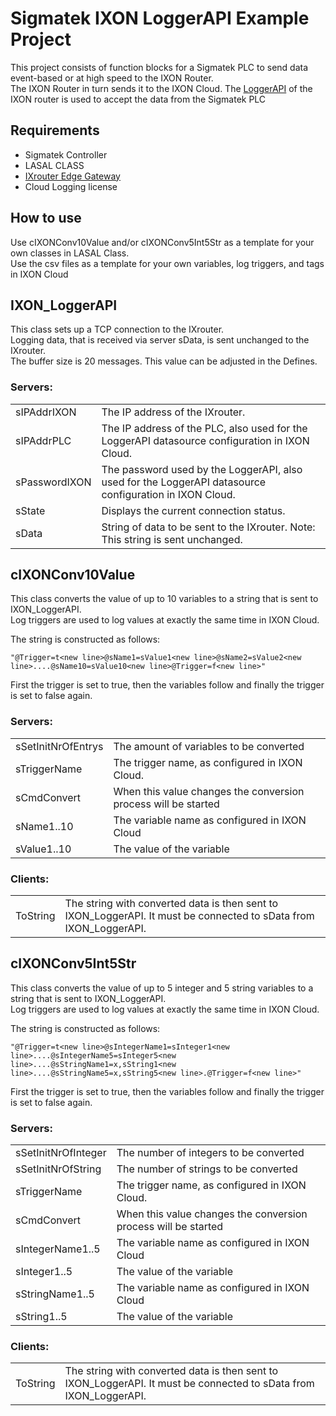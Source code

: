 # Sigmatek IXON LoggerAPI Example Project

This project consists of function blocks for a Sigmatek PLC to send data event-based or at high speed to the IXON Router.\
The IXON Router in turn sends it to the IXON Cloud. The [LoggerAPI](https://support.ixon.cloud/hc/en-us/articles/360018835499-LoggerAPI) of the IXON router is used to accept the data from the Sigmatek PLC

## Requirements

- Sigmatek Controller
- LASAL CLASS
- [IXrouter Edge Gateway](https://www.ixon.cloud/iiot-platform/connectivity-products/ixrouter-edge-gateway)
- Cloud Logging license

## How to use

Use cIXONConv10Value and/or cIXONConv5Int5Str as a template for your own classes in LASAL Class.\
Use the csv files as a template for your own variables, log triggers, and tags in IXON Cloud

## IXON_LoggerAPI

This class sets up a TCP connection to the IXrouter.\
Logging data, that is received via server sData, is sent unchanged to the IXrouter.\
The buffer size is 20 messages. This value can be adjusted in the Defines.

### Servers:

|               |                                                                                                         |
| ------------- | ------------------------------------------------------------------------------------------------------- |
| sIPAddrIXON   | The IP address of the IXrouter.                                                                         |
| sIPAddrPLC    | The IP address of the PLC, also used for the LoggerAPI datasource configuration in IXON Cloud.          |
| sPasswordIXON | The password used by the LoggerAPI, also used for the LoggerAPI datasource configuration in IXON Cloud. |
| sState        | Displays the current connection status.                                                                 |
| sData         | String of data to be sent to the IXrouter. Note: This string is sent unchanged.                         |

## cIXONConv10Value

This class converts the value of up to 10 variables to a string that is sent to IXON_LoggerAPI.\
Log triggers are used to log values at exactly the same time in IXON Cloud.

The string is constructed as follows:

`"@Trigger=t<new line>@sName1=sValue1<new line>@sName2=sValue2<new line>....@sName10=sValue10<new line>@Trigger=f<new line>"`

First the trigger is set to true, then the variables follow and finally the trigger is set to false again.

### Servers:

|                    |                                                                |
| ------------------ | -------------------------------------------------------------- |
| sSetInitNrOfEntrys | The amount of variables to be converted                        |
| sTriggerName       | The trigger name, as configured in IXON Cloud.                 |
| sCmdConvert        | When this value changes the conversion process will be started |
| sName1..10         | The variable name as configured in IXON Cloud                  |
| sValue1..10        | The value of the variable                                      |

### Clients:

|          |                                                                                                                   |
| -------- | ----------------------------------------------------------------------------------------------------------------- |
| ToString | The string with converted data is then sent to IXON_LoggerAPI. It must be connected to sData from IXON_LoggerAPI. |

## cIXONConv5Int5Str

This class converts the value of up to 5 integer and 5 string variables to a string that is sent to IXON_LoggerAPI.\
Log triggers are used to log values at exactly the same time in IXON Cloud.

The string is constructed as follows:

`"@Trigger=t<new line>@sIntegerName1=sInteger1<new line>....@sIntegerName5=sInteger5<new line>....@sStringName1=x,sString1<new line>....@sStringName5=x,sString5<new line>.@Trigger=f<new line>"`

First the trigger is set to true, then the variables follow and finally the trigger is set to false again.

### Servers:

|                     |                                                                |
| ------------------- | -------------------------------------------------------------- |
| sSetInitNrOfInteger | The number of integers to be converted                         |
| sSetInitNrOfString  | The number of strings to be converted                          |
| sTriggerName        | The trigger name, as configured in IXON Cloud.                 |
| sCmdConvert         | When this value changes the conversion process will be started |
| sIntegerName1..5    | The variable name as configured in IXON Cloud                  |
| sInteger1..5        | The value of the variable                                      |
| sStringName1..5     | The variable name as configured in IXON Cloud                  |
| sString1..5         | The value of the variable                                      |

### Clients:

|          |                                                                                                                   |
| -------- | ----------------------------------------------------------------------------------------------------------------- |
| ToString | The string with converted data is then sent to IXON_LoggerAPI. It must be connected to sData from IXON_LoggerAPI. |
